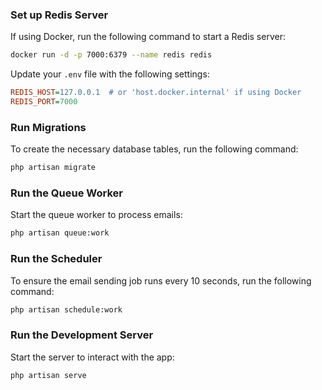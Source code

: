### Set up Redis Server

If using Docker, run the following command to start a Redis server:
```bash
docker run -d -p 7000:6379 --name redis redis
```
Update your `.env` file with the following settings:
```ini
REDIS_HOST=127.0.0.1  # or 'host.docker.internal' if using Docker
REDIS_PORT=7000
```
### Run Migrations

To create the necessary database tables, run the following command:
```bash
php artisan migrate
```
### Run the Queue Worker

Start the queue worker to process emails:
```bash
php artisan queue:work
```
### Run the Scheduler

To ensure the email sending job runs every 10 seconds, run the following command:
```bash
php artisan schedule:work
```
### Run the Development Server

Start the server to interact with the app:
```bash
php artisan serve
```

